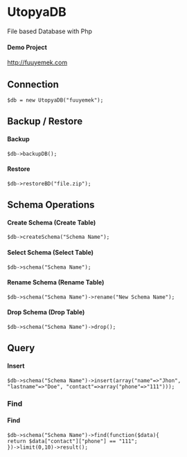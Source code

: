 # UtopyaDB
File based Database with Php

#### Demo Project
http://fuuyemek.com


## Connection
```
$db = new UtopyaDB("fuuyemek");
```

## Backup / Restore

#### Backup

```
$db->backupDB();
```

#### Restore

```
$db->restoreBD("file.zip");
```

## Schema Operations

#### Create Schema (Create Table)

```
$db->createSchema("Schema Name");
```

#### Select Schema (Select Table)

```
$db->schema("Schema Name");
```

#### Rename Schema (Rename Table)

```
$db->schema("Schema Name")->rename("New Schema Name");
```

#### Drop Schema (Drop Table)

```
$db->schema("Schema Name")->drop();
```


## Query

#### Insert
```
$db->schema("Schema Name")->insert(array("name"=>"Jhon", "lastname"=>"Doe", "contact"=>array("phone"=>"111")));
```
### Find
#### Find
```
$db->schema("Schema Name")->find(function($data){
return $data["contact"]["phone"] == "111";
})->limit(0,10)->result();
```